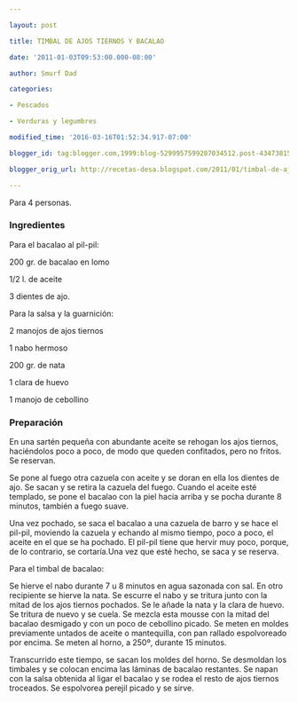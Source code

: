 ```yaml
---

layout: post

title: TIMBAL DE AJOS TIERNOS Y BACALAO

date: '2011-01-03T09:53:00.000-08:00'

author: Smurf Dad

categories:

- Pescados

- Verduras y legumbres

modified_time: '2016-03-16T01:52:34.917-07:00'

blogger_id: tag:blogger.com,1999:blog-5299957599287034512.post-4347381542681529010

blogger_orig_url: http://recetas-desa.blogspot.com/2011/01/timbal-de-ajos-tiernos-y-bacalao.html

---
```


Para 4 personas.

<h3>Ingredientes</h3>

Para el bacalao al pil-pil:

200 gr. de bacalao en lomo

1/2 l. de aceite

3 dientes de ajo.

Para la salsa y la guarnición:

2 manojos de ajos tiernos

1 nabo hermoso

200 gr. de nata

1 clara de huevo

1 manojo de cebollino

<h3>Preparación</h3>

En una sartén pequeña con abundante aceite se rehogan los ajos tiernos, haciéndolos poco a poco, de modo que queden confitados, pero no fritos. Se reservan.

Se pone al fuego otra cazuela con aceite y se doran en ella los dientes de ajo. Se sacan y se retira la cazuela del fuego. Cuando el aceite esté templado, se pone el bacalao con la piel hacia arriba y se pocha durante 8 minutos, también a fuego suave.

Una vez pochado, se saca el bacalao a una cazuela de barro y se hace el pil-pil, moviendo la cazuela y echando al mismo tiempo, poco a poco, el aceite en el que se ha pochado. El pil-pil tiene que hervir muy poco, porque, de lo contrario, se cortaría.Una vez que esté hecho, se saca y se reserva.

Para el timbal de bacalao:

Se hierve el nabo durante 7 u 8 minutos en agua sazonada con sal. En otro recipiente se hierve la nata. Se escurre el nabo y se tritura junto con la mitad de los ajos tiernos pochados. Se le añade la nata y la clara de huevo. Se tritura de nuevo y se cuela. Se mezcla esta mousse con la mitad del bacalao desmigado y con un poco de cebollino picado. Se meten en moldes previamente untados de aceite o mantequilla, con pan rallado espolvoreado por encima. Se meten al horno, a 250º, durante 15 minutos.

Transcurrido este tiempo, se sacan los moldes del horno. Se desmoldan los timbales y se colocan encima las láminas de bacalao restantes. Se napan con la salsa obtenida al ligar el bacalao y se rodea el resto de ajos tiernos troceados. Se espolvorea perejil picado y se sirve.